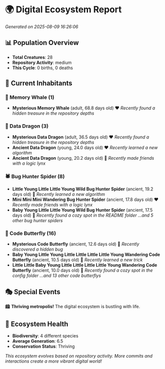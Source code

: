 # 🌍 Digital Ecosystem Report
*Generated on 2025-08-09 16:26:06*

## 📊 Population Overview
- **Total Creatures**: 28
- **Repository Activity**: medium
- **This Cycle**: 0 births, 0 deaths

## 👥 Current Inhabitants

### 🐋 Memory Whale (1)
- **Mysterious Memory Whale** (adult, 68.8 days old) ❤️
  *Recently found a hidden treasure in the repository depths*

### 🐉 Data Dragon (3)
- **Mysterious Data Dragon** (adult, 36.5 days old) ❤️
  *Recently found a hidden treasure in the repository depths*
- **Ancient Data Dragon** (young, 24.0 days old) ❤️
  *Recently learned a new algorithm*
- **Ancient Data Dragon** (young, 20.2 days old) 💚
  *Recently made friends with a logic lynx*

### 🕷️ Bug Hunter Spider (8)
- **Little Young Little Little Young Wild Bug Hunter Spider** (ancient, 19.2 days old) 💛
  *Recently learned a new algorithm*
- **Mini Mini Mini Wandering Bug Hunter Spider** (ancient, 17.8 days old) ❤️
  *Recently made friends with a logic lynx*
- **Baby Young Little Little Young Wild Bug Hunter Spider** (ancient, 17.5 days old) 💛
  *Recently found a cozy spot in the README folder*
  *...and 5 other bug hunter spiders*

### 🦋 Code Butterfly (16)
- **Mysterious Code Butterfly** (ancient, 12.6 days old) 💛
  *Recently discovered a hidden bug*
- **Baby Young Little Young Little Little Little Little Young Wandering Code Butterfly** (ancient, 10.5 days old) 💛
  *Recently learned a new trick*
- **Little Little Baby Young Little Little Little Little Young Wandering Code Butterfly** (ancient, 10.0 days old) 💚
  *Recently found a cozy spot in the config folder*
  *...and 13 other code butterflys*

## 🎭 Special Events

🏙️ **Thriving metropolis!** The digital ecosystem is bustling with life.

## 🔬 Ecosystem Health
- **Biodiversity**: 4 different species
- **Average Generation**: 6.5
- **Conservation Status**: Thriving

*This ecosystem evolves based on repository activity. More commits and interactions create a more vibrant digital world!*